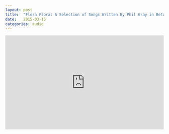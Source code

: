 ```yaml
---
layout: post
title:  "Flora Flora: A Selection of Songs Written By Phil Gray in Between 2006-2012"
date:   2015-03-15
categories: audio
---
```


<iframe width="100%" height="300" scrolling="no" frameborder="no" src="https://w.soundcloud.com/player/?url=https%3A//api.soundcloud.com/users/1786282&amp;auto_play=false&amp;hide_related=false&amp;show_comments=true&amp;show_user=true&amp;show_reposts=false&amp;visual=true"></iframe>